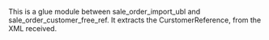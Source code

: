This is a glue module between sale_order_import_ubl and
sale_order_customer_free_ref. It extracts the CurstomerReference, from
the XML received.
